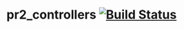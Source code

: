 pr2_controllers [![Build Status](https://travis-ci.org/pr2/pr2_controllers.svg?branch=kinetic-devel)](https://travis-ci.org/pr2/pr2_controllers)
================================================================================================================================================

